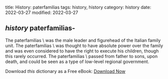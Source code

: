 title: History: paterfamilias
tags: history, history
category: history
date: 2022-03-27
modified: 2022-03-27

## _history_  paterfamilias-
The   paterfamilias \ was the
male leader and figurehead of the Italian family unit.   The
paterfamilias \ was thought to have absolute power over the family
and was even considered to have the right to execute his children,
though this rarely occurred.   The   paterfamilias \ passed from
father to sons, upon death, and could be seen as a type of low-level
regional government.


Download *this* dictionary as a Free eBook: [Download Now]({static}static/CairnsHistoryDictionary.pdf)

